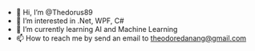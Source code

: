 - 👋 Hi, I’m @Thedorus89
- 👀 I’m interested in .Net, WPF, C#
- 🌱 I’m currently learning AI and Machine Learning
- 📫 How to reach me by send an email to theodoredanang@gmail.com
<!---
Thedorus89/Thedorus89 is a ✨ special ✨ repository because its `README.md` (this file) appears on your GitHub profile.
You can click the Preview link to take a look at your changes.
--->
